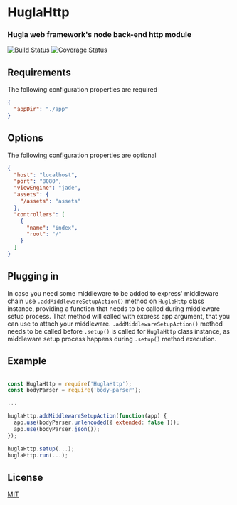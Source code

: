 # HuglaHttp
### Hugla web framework's node back-end http module

[![Build Status](https://travis-ci.org/hugla/hugla-node-http.svg?branch=master)](https://travis-ci.org/hugla/hugla-node-http)
[![Coverage Status](https://coveralls.io/repos/hugla/hugla-node-http/badge.svg?branch=master&service=github)](https://coveralls.io/github/hugla/hugla-node-http?branch=master)

## Requirements

The following configuration properties are required

```json
{
  "appDir": "./app"
}
```

## Options

The following configuration properties are optional

```json
{
  "host": "localhost",
  "port": "8080",
  "viewEngine": "jade",
  "assets": {
    "/assets": "assets"
  },
  "controllers": [
    {
      "name": "index",
      "root": "/"
    }
  ]
}
```

## Plugging in

In case you need some middleware to be added to express' middleware chain use ``` .addMiddlewareSetupAction() ``` method on ``` HuglaHttp ``` class instance, providing a function that needs to be called during middleware setup process. That method will called with express app argument, that you can use to attach your middleware.
``` .addMiddlewareSetupAction() ``` method needs to be called before ``` .setup() ``` is called for ``` HuglaHttp ``` class instance, as middleware setup process happens during ``` .setup() ``` method execution.

## Example

```javascript

const HuglaHttp = require('HuglaHttp');
const bodyParser = require('body-parser');

...

huglaHttp.addMiddlewareSetupAction(function(app) {
  app.use(bodyParser.urlencoded({ extended: false }));
  app.use(bodyParser.json());
});

huglaHttp.setup(...);
huglaHttp.run(...);

```

## License

[MIT](LICENSE)
